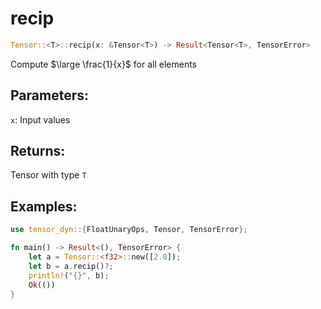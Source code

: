 # recip
```rust
Tensor::<T>::recip(x: &Tensor<T>) -> Result<Tensor<T>, TensorError>
```
Compute $\large \frac{1}{x}$ for all elements

## Parameters:
`x`: Input values

## Returns:
Tensor with type `T`

## Examples:
```rust
use tensor_dyn::{FloatUnaryOps, Tensor, TensorError};

fn main() -> Result<(), TensorError> {
    let a = Tensor::<f32>::new([2.0]);
    let b = a.recip()?;
    println!("{}", b);
    Ok(())
}
```